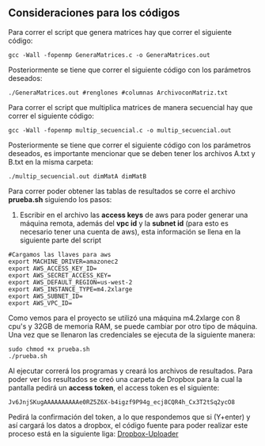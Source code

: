 ## Consideraciones para los códigos

Para correr el script que genera matrices hay que correr el siguiente código:

```
gcc -Wall -fopenmp GeneraMatrices.c -o GeneraMatrices.out
```

Posteriormente se tiene que correr el siguiente código con los parámetros deseados:

```
./GeneraMatrices.out #renglones #columnas ArchivoconMatriz.txt
```

Para correr el script que multiplica matrices de manera secuencial hay que correr el siguiente código:

```
gcc -Wall -fopenmp multip_secuencial.c -o multip_secuencial.out
```

Posteriormente se tiene que correr el siguiente código con los parámetros deseados, es importante mencionar que se deben tener los archivos A.txt y B.txt en la misma carpeta:

```
./multip_secuencial.out dimMatA dimMatB
```

Para correr poder obtener las tablas de resultados se corre el archivo **prueba.sh** siguiendo los pasos:

1. Escribir en el archivo las **access keys** de aws para poder generar una máquina remota, además del **vpc id** y la **subnet id** (para esto es necesario tener una cuenta de aws), esta información se llena en la siguiente parte del script

```
#Cargamos las llaves para aws
export MACHINE_DRIVER=amazonec2
export AWS_ACCESS_KEY_ID=
export AWS_SECRET_ACCESS_KEY=
export AWS_DEFAULT_REGION=us-west-2
export AWS_INSTANCE_TYPE=m4.2xlarge
export AWS_SUBNET_ID=
export AWS_VPC_ID=
```

Como vemos para el proyecto se utilizó una máquina m4.2xlarge con 8 cpu's y 32GB de memoria RAM, se puede cambiar por otro tipo de máquina. Una vez que se llenaron las credenciales se ejecuta de la siguiente manera:

```
sudo chmod +x prueba.sh
./prueba.sh
```
Al ejecutar correrá los programas y creará los archivos de resultados. Para poder ver los resultados se creó una carpeta de Dropbox para la cual la pantalla pedirá un **access token**, el access token es el siguiente:

```
Jv6JnjSKugAAAAAAAAAAe0RZ5Z6X-b4igzf9P94g_ecj8CQR4h_Cx3T2tSq2ycO8
```
Pedirá la confirmación del token, a lo que respondemos que si (Y+enter) y así cargará los datos a dropbox, el código fuente para poder realizar este proceso está en la siguiente liga: [Dropbox-Uploader](https://github.com/andreafabrizi/Dropbox-Uploader)
